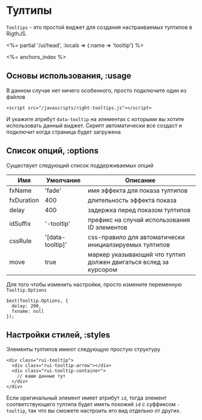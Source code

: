 # Тултипы

`Tooltips` - это простой виджет для создания настраиваемых тултипов в RigthJS.

<%= partial '/ui/head', :locals => {:name => 'tooltip'} %>

<%= anchors_index %>


## Основы использования, :usage

В данном случае нет ничего особенного, просто подключите один из файлов

    <script src="/javascripts/right-tooltips.js"></script>

И укажите атрибут `data-tooltip` на элементах с которыми вы хотите использовать
данный виджет. Скрипт автоматически все создаст и подключит когда страница будет загружена


## Список опций, :options

Существует следующий список поддерживаемых опций

Имя        | Умолчание  | Описание
-----------|------------|-----------------------------------------------------------------
fxName     | 'fade'     | имя эффекта для показа тултипов
fxDuration | 400        | длительность эффекта показа
delay      | 400        | задержка перед показом тултипов
idSuffix   | '-tooltip' | префикс на случай использования ID элементов
cssRule    | '\[data-tooltip\]' | css-правило для автоматически инициалзируемых тултипов
move       | true       | маркер указывающий что тултип должен двигаться вслед за курсором

Для того чтобы изменить настройки, просто измените переменную `Tooltip.Options`

    $ext(Tooltip.Options, {
      delay: 200,
      fxname: null
    });


## Настройки стилей, :styles

Элементы тултипов имеют следующую простую структуру

    <div class="rui-tooltip">
      <div class="rui-tooltip-arrow"></div>
      <div class="rui-tooltip-container">
        // ваши данные тут
      </div>
    </div>

Если оригинальный элемент имеет атрибут `id`, тогда элемент соответствующего тултипа будет иметь
похожий `id` с суффиксом `-tooltip`, так что вы сможете настроить его вид отдельно от других.

